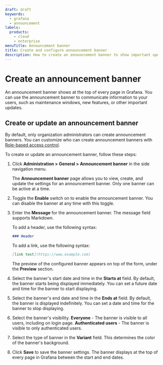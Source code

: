 ```yaml
---
draft: draft
keywords:
  - grafana
  - announcement
labels:
  products:
    - cloud
    - enterprise
menuTitle: Announcement banner
title: Create and configure announcement banner
description: How to create an announcement banner to show important updates and information at the top of every Grafana page.
---
```


# Create an announcement banner

An announcement banner shows at the top of every page in Grafana. You can use the announcement banner to communicate information to your users, such as maintenance windows, new features, or other important updates.

## Create or update an announcement banner

By default, only organization administrators can create announcement banners. You can customize who can create announcement banners with [Role-based access control](/docs/grafana/<GRAFANA_VERSION>/administration/roles-and-permissions/access-control/).

To create or update an announcement banner, follow these steps:

1. Click **Administration > General > Announcement banner** in the side navigation menu.

   The **Announcement banner** page allows you to view, create, and update the settings for an announcement banner.
   Only one banner can be active at a time.

1. Toggle the **Enable** switch on to enable the announcement banner.
   You can disable the banner at any time with this toggle.
1. Enter the **Message** for the announcement banner.
   The message field supports Markdown.

   To add a header, use the following syntax:

   ```markdown
   ### Header
   ```

   To add a link, use the following syntax:

   ```markdown
   [link text](https://www.example.com)
   ```

   The preview of the configured banner appears on top of the form, under the **Preview** section.

1. Select the banner's start date and time in the **Starts at** field.
   By default, the banner starts being displayed immediately.
   You can set a future date and time for the banner to start displaying.
1. Select the banner's end date and time in the **Ends at** field.
   By default, the banner is displayed indefinitely.
   You can set a date and time for the banner to stop displaying.
1. Select the banner's visibility.
   **Everyone** - The banner is visible to all users, including on login page.
   **Authenticated users** - The banner is visible to only authenticated users.
1. Select the type of banner in the **Variant** field.
   This determines the color of the banner's background.
1. Click **Save** to save the banner settings.
   The banner displays at the top of every page in Grafana between the start and end dates.
